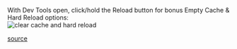 With Dev Tools open, click/hold the Reload button for bonus Empty Cache & Hard Reload options:  
![clear cache and hard reload](https://pbs.twimg.com/media/B9CjznAIgAAA23_.png:large)

[source](https://twitter.com/addyosmani/status/563130061231235072/photo/1)